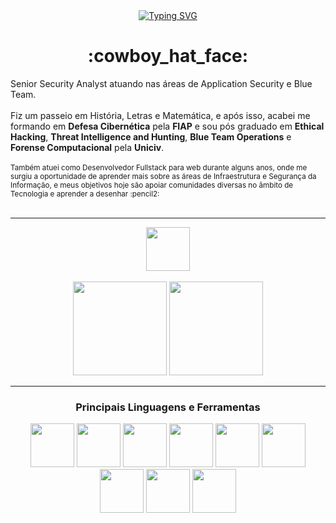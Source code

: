 <div align="center">
<a href="https://git.io/typing-svg"><img src="https://readme-typing-svg.demolab.com?font=Fira+Code&pause=1000&width=435&height=30&lines=Howdy+partner!+How+ya+feelin+today%3F" alt="Typing SVG" /></a>
<h1 align="center">:cowboy_hat_face:</h1>
</div>



<div>
  Senior Security Analyst atuando nas áreas de Application Security e Blue Team. 
  <br><br>
  Fiz um passeio em História, Letras e Matemática, e após isso, acabei me formando em <strong>Defesa Cibernética</strong> pela <strong>FIAP</strong> e sou pós graduado em <strong>Ethical Hacking</strong>, <strong>Threat Intelligence and Hunting</strong>, <strong>Blue Team Operations</strong> e <strong>Forense Computacional</strong> pela <strong>Uniciv</strong>.
  <br><br>
  <small>Também atuei como Desenvolvedor Fullstack para web durante alguns anos, onde me surgiu a oportunidade de aprender mais sobre as áreas de Infraestrutura e Segurança da Informação, e meus objetivos hoje são apoiar comunidades diversas no âmbito de Tecnologia e aprender a desenhar :pencil2:</small>
  <br><br>
</div>

**********
  
<div align="center">
  <a href="https://cursos.alura.com.br/user/murilo-gamboa-melo"> <img src="https://www.alura.com.br/assets/img/home/alura-logo.1730889067.svg" width="70px"/></a>
</div>

<br />

<div align="center">
  <img height="150em" src="https://github-readme-stats-eight-theta.vercel.app/api?username=HillGnur&show_icons=true&theme=radical&include_all_commits=true&count_private=true"/>
  <img height="150em" src="https://github-readme-stats-eight-theta.vercel.app/api/top-langs/?username=HillGnur&layout=compact&langs_count=8&theme=radical"/>
<div>

***********

<h3 align="center">Principais Linguagens e Ferramentas</h3>
<img src="https://github.com/yurijserrano/Github-Profile-Readme-Logos/blob/master/programming%20languages/bash.svg" width="70px"/>
<img src="https://raw.githubusercontent.com/yurijserrano/Github-Profile-Readme-Logos/refs/heads/master/programming%20languages/c.svg" width="70px"/>
<img src="https://github.com/yurijserrano/Github-Profile-Readme-Logos/blob/master/programming%20languages/javascript.svg" width="70px"/>
<img src="https://github.com/yurijserrano/Github-Profile-Readme-Logos/blob/master/programming%20languages/php.png" width="70px"/>
<img src="https://github.com/yurijserrano/Github-Profile-Readme-Logos/blob/master/programming%20languages/python.svg" width="70px"/>
<img src="https://github.com/yurijserrano/Github-Profile-Readme-Logos/blob/master/programming%20languages/c%2B%2B.svg" width="70px"/>
<img src="https://github.com/yurijserrano/Github-Profile-Readme-Logos/blob/master/databases/mysql.svg" width="70px"/>
<img src="https://github.com/yurijserrano/Github-Profile-Readme-Logos/blob/master/databases/postgresql.svg" width="70px"/>
<img src="https://github.com/yurijserrano/Github-Profile-Readme-Logos/blob/master/frameworks/nodejs.svg" width="70px"/>
